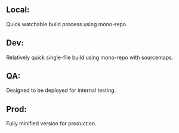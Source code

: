 ## Local:
Quick watchable build process using mono-repo.

## Dev:
Relatively quick single-file build using mono-repo with sourcemaps.

## QA:
Designed to be deployed for internal testing.

## Prod:
Fully minified version for production.
